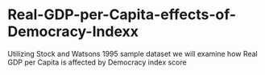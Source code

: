 # Real-GDP-per-Capita-effects-of-Democracy-Indexx
Utilizing Stock and Watsons 1995 sample dataset we will examine how Real GDP per Capita is affected by Democracy index score
